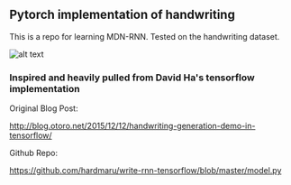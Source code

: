 ## Pytorch implementation of handwriting

This is a repo for learning MDN-RNN. Tested on the handwriting dataset. 

![alt text](partially_trained_writing.png?raw=true "Partially trained generated handwriting")

### Inspired and heavily pulled from David Ha's tensorflow implementation
Original Blog Post: 

http://blog.otoro.net/2015/12/12/handwriting-generation-demo-in-tensorflow/

Github Repo: 

https://github.com/hardmaru/write-rnn-tensorflow/blob/master/model.py



